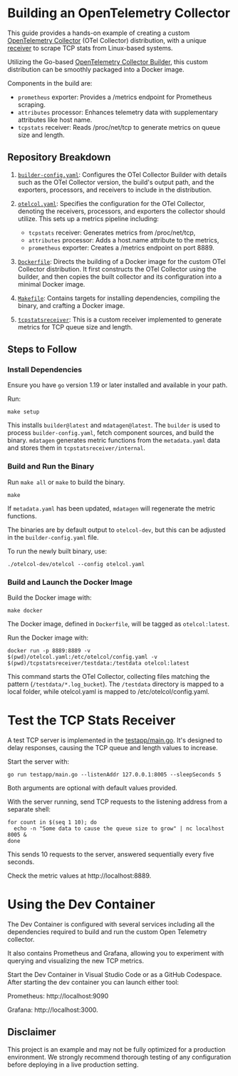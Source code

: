 # Building an OpenTelemetry Collector

This guide provides a hands-on example of creating a custom [OpenTelemetry Collector](https://github.com/open-telemetry/opentelemetry-collector) (OTel Collector) distribution, with a unique [receiver](tcpstatsreceiver/README.md) to scrape TCP stats from Linux-based systems.

Utilizing the Go-based [OpenTelemetry Collector Builder](https://github.com/open-telemetry/opentelemetry-collector/tree/main/cmd/builder), this custom distribution can be smoothly packaged into a Docker image.

Components in the build are:

* `prometheus` exporter: Provides a /metrics endpoint for Prometheus scraping.
* `attributes` processor: Enhances telemetry data with supplementary attributes like host name.
* `tcpstats` receiver: Reads /proc/net/tcp to generate metrics on queue size and length.

## Repository Breakdown

1. [`builder-config.yaml`](./builder-config.yaml): Configures the OTel Collector Builder with details such as the OTel Collector version, the build's output path, and the exporters, processors, and receivers to include in the distribution.

1. [`otelcol.yaml`](./otelcol.yaml): Specifies the configuration for the OTel Collector, denoting the receivers, processors, and exporters the collector should utilize. This sets up a metrics pipeline including:
    * `tcpstats` receiver: Generates metrics from /proc/net/tcp,
    * `attributes` processor: Adds a host.name attribute to the metrics,
    * `prometheus` exporter: Creates a /metrics endpoint on port 8889.

1. [`Dockerfile`](./Dockerfile): Directs the building of a Docker image for the custom OTel Collector distribution. It first constructs the OTel Collector using the builder, and then copies the built collector and its configuration into a minimal Docker image.

1. [`Makefile`](./Makefile): Contains targets for installing dependencies, compiling the binary, and crafting a Docker image.

1. [`tcpstatsreceiver`](./tcpstatsreceiver/README.md): This is a custom receiver implemented to generate metrics for TCP queue size and length.

## Steps to Follow

### Install Dependencies

Ensure you have `go` version 1.19 or later installed and available in your path. 

Run:

```shell
make setup
```

This installs `builder@latest` and `mdatagen@latest`. The `builder` is used to process `builder-config.yaml`, fetch component sources, and build the binary. `mdatagen` generates metric functions from the `metadata.yaml` data and stores them in `tcpstatsreceiver/internal`.

### Build and Run the Binary

Run `make all` or `make` to build the binary.

```shell
make
```

If `metadata.yaml` has been updated, `mdatagen` will regenerate the metric functions.

The binaries are by default output to `otelcol-dev`, but this can be adjusted in the `builder-config.yaml` file.

To run the newly built binary, use:

```shell
./otelcol-dev/otelcol --config otelcol.yaml
```

### Build and Launch the Docker Image

Build the Docker image with:

```shell
make docker
```

The Docker image, defined in `Dockerfile`, will be tagged as `otelcol:latest`.

Run the Docker image with:

```shell
docker run -p 8889:8889 -v $(pwd)/otelcol.yaml:/etc/otelcol/config.yaml -v $(pwd)/tcpstatsreceiver/testdata:/testdata otelcol:latest
```

This command starts the OTel Collector, collecting files matching the pattern (`/testdata/*.log_bucket`). The `/testdata` directory is mapped to a local folder, while otelcol.yaml is mapped to /etc/otelcol/config.yaml.

# Test the TCP Stats Receiver

A test TCP server is implemented in the [testapp/main.go](testapp/main.go). It's designed to delay responses, causing the TCP queue and length values to increase. 

Start the server with:

```shell
go run testapp/main.go --listenAddr 127.0.0.1:8005 --sleepSeconds 5
```

Both arguments are optional with default values provided.

With the server running, send TCP requests to the listening address from a separate shell:

```shell
for count in $(seq 1 10); do
  echo -n "Some data to cause the queue size to grow" | nc localhost 8005 &
done
```

This sends 10 requests to the server, answered sequentially every five seconds.

Check the metric values at http://localhost:8889.

# Using the Dev Container

The Dev Container is configured with several services including all the dependencies required to build and run the custom Open Telemetry collector. 

It also contains Prometheus and Grafana, allowing you to experiment with querying and visualizing the new TCP metrics.

Start the Dev Container in Visual Studio Code or as a GitHub Codespace. After starting the dev container you can launch either tool:

Prometheus: http://localhost:9090

Grafana: http://localhost:3000.

## Disclaimer

This project is an example and may not be fully optimized for a production environment. We strongly recommend thorough testing of any configuration before deploying in a live production setting.
